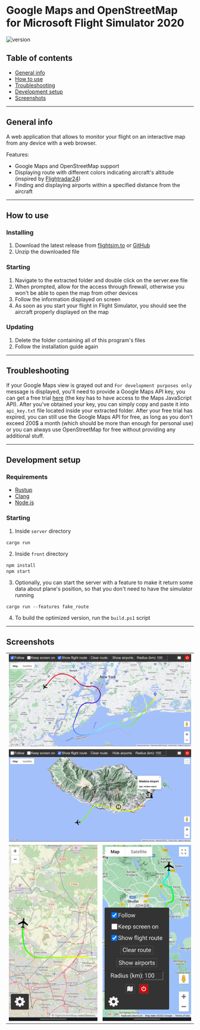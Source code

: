 # Google Maps and OpenStreetMap for Microsoft Flight Simulator 2020
![version](https://img.shields.io/badge/version-2.0.0-blue)

## Table of contents
* [General info](#general-info)
* [How to use](#how-to-use)
* [Troubleshooting](#troubleshooting)
* [Development setup](#development-setup)
* [Screenshots](#screenshots)
---
## General info
A web application that allows to monitor your flight on an interactive map from any device with a web browser.

Features:
- Google Maps and OpenStreetMap support
- Displaying route with different colors indicating aircraft's altitude (inspired by [Flightradar24](https://www.flightradar24.com/))
- Finding and displaying airports within a specified distance from the aircraft
---
## How to use
### Installing
1. Download the latest release from [flightsim.to](https://flightsim.to/file/28216/google-map-for-msfs) or [GitHub](https://github.com/Rybeusz100/msfs-google-maps/releases)
1. Unzip the downloaded file
### Starting
1. Navigate to the extracted folder and double click on the server.exe file
1. When prompted, allow for the access through firewall, otherwise you won't be able to open the map from other devices
1. Follow the information displayed on screen
1. As soon as you start your flight in Flight Simulator, you should see the aircraft properly displayed on the map
### Updating
1. Delete the folder containing all of this program's files
1. Follow the installation guide again
---
## Troubleshooting
If your Google Maps view is grayed out and `For development purposes only` message is displayed, you'll need to provide a Google Maps API key, you can get a free trial [here](https://developers.google.com/maps) (the key has to have access to the Maps JavaScript API). After you've obtained your key, you can simply copy and paste it into `api_key.txt` file located inside your extracted folder. After your free trial has expired, you can still use the Google Maps API for free, as long as you don't exceed 200$ a month (which should be more than enough for personal use) or you can always use OpenStreetMap for free without providing any additional stuff.

---
## Development setup
### Requirements
- [Rustup](https://www.rust-lang.org/tools/install)
- [Clang](https://rust-lang.github.io/rust-bindgen/requirements.html)
- [Node.js](https://nodejs.org)

### Starting
1. Inside `server` directory
```
cargo run
```
2. Inside `front` directory
```
npm install
npm start
```
3. Optionally, you can start the server with a feature to make it return some data about plane's position, so that you don't need to have the simulator running
```
cargo run --features fake_route
```
4. To build the optimized version, run the `build.ps1` script
---
## Screenshots
<table>
    <tr>
        <td colspan="2" style="border: none;"><img src="./screenshots/desktop.png"></img></td>
    </tr>
    <tr>
        <td colspan="2" style="border: none;"><img src="./screenshots/airports.png"></img></td>
    </tr>
    <tr>
        <td valign="top" style="border: none;"><img src="./screenshots/mobile-OSM.jpg"></img></td>
        <td valign="top" style="border: none;"><img src="./screenshots/mobile-menu.jpg"></img></td>
    </tr>
</table>
